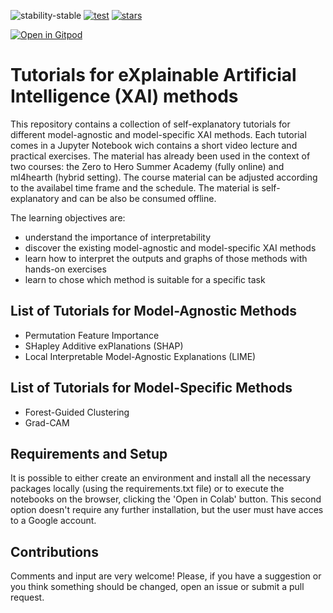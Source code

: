 ![stability-stable](https://img.shields.io/badge/stability-stable-green.svg)
[![test](https://github.com/HelmholtzAI-Consultants-Munich/XAI-Tutorials/actions/workflows/test_notebooks.yml/badge.svg)](https://github.com/HelmholtzAI-Consultants-Munich/XAI-Tutorials/actions/workflows/test_notebooks.yml)
[![stars](https://img.shields.io/github/stars/HelmholtzAI-Consultants-Munich/XAI-Tutorials?logo=GitHub&color=yellow)](https://github.com/HelmholtzAI-Consultants-Munich/XAI-Tutorials/stargazers)

[![Open in Gitpod](https://gitpod.io/button/open-in-gitpod.svg)](https://gitpod.io/#https://github.com/HelmholtzAI-Consultants-Munich/XAI-Tutorials)

# Tutorials for eXplainable Artificial Intelligence (XAI) methods

This repository contains a collection of self-explanatory tutorials for different model-agnostic and model-specific XAI methods.
Each tutorial comes in a Jupyter Notebook wich contains a short video lecture and practical exercises.
The material has already been used in the context of two courses: the Zero to Hero Summer Academy (fully online) and ml4hearth (hybrid setting).
The course material can be adjusted according to the availabel time frame and the schedule.
The material is self-explanatory and can be also be consumed offline.

The learning objectives are:

- understand the importance of interpretability
- discover the existing model-agnostic and model-specific XAI methods
- learn how to interpret the outputs and graphs of those methods with hands-on exercises
- learn to chose which method is suitable for a specific task

## List of Tutorials for Model-Agnostic Methods

- Permutation Feature Importance
- SHapley Additive exPlanations (SHAP)
- Local Interpretable Model-Agnostic Explanations (LIME)

## List of Tutorials for Model-Specific Methods

- Forest-Guided Clustering
- Grad-CAM

## Requirements and Setup

It is possible to either create an environment and install all the necessary packages locally (using the requirements.txt file) or to execute the notebooks on the browser, clicking the 'Open in Colab' button. This second option doesn't require any further installation, but the user must have acces to a Google account.

## Contributions

Comments and input are very welcome! Please, if you have a suggestion or you think something should be changed, open an issue or submit a pull request. 
